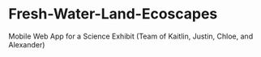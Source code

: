 # Fresh-Water-Land-Ecoscapes
Mobile Web App for a Science Exhibit (Team of Kaitlin,  Justin,  Chloe, and  Alexander)
